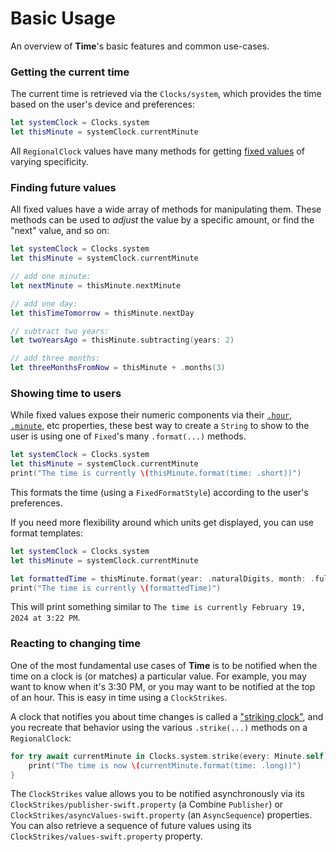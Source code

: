 # Basic Usage

An overview of **Time**'s basic features and common use-cases.

### Getting the current time

The current time is retrieved via the ``Clocks/system``, which provides the time based on the user's device and preferences:

```swift
let systemClock = Clocks.system
let thisMinute = systemClock.currentMinute
```

All ``RegionalClock`` values have many methods for getting [fixed values](<doc:Fixed>) of varying specificity.

### Finding future values

All fixed values have a wide array of methods for manipulating them. These methods can be used to *adjust* the value by a specific amount, or find the "next" value, and so on:

```swift
let systemClock = Clocks.system
let thisMinute = systemClock.currentMinute

// add one minute:
let nextMinute = thisMinute.nextMinute

// add one day:
let thisTimeTomorrow = thisMinute.nextDay

// subtract two years:
let twoYearsAgo = thisMinute.subtracting(years: 2)

// add three months:
let threeMonthsFromNow = thisMinute + .months(3)
```

### Showing time to users

While fixed values expose their numeric components via their [`.hour`](<doc:Fixed/hour>), [`.minute`](<doc:Fixed/minute>), etc properties, these best way to create a `String` to show to the user is using one of ``Fixed``'s many `.format(...)` methods.

```swift
let systemClock = Clocks.system
let thisMinute = systemClock.currentMinute
print("The time is currently \(thisMinute.format(time: .short))")
```

This formats the time (using a ``FixedFormatStyle``) according to the user's preferences.

If you need more flexibility around which units get displayed, you can use format templates:

```swift
let systemClock = Clocks.system
let thisMinute = systemClock.currentMinute

let formattedTime = thisMinute.format(year: .naturalDigits, month: .fullName, day: .naturalDigits, hour: .naturalDigits, minute: .twoDigits)
print("The time is currently \(formattedTime)")
```

This will print something similar to `The time is currently February 19, 2024 at 3:22 PM`.

### Reacting to changing time

One of the most fundamental use cases of **Time** is to be notified when the time on a clock is (or matches) a particular value. For example, you may want to know when it's 3:30 PM, or you may want to be notified at the top of an hour. This is easy in time using a ``ClockStrikes``.

A clock that notifies you about time changes is called a ["striking clock"](https://en.wikipedia.org/wiki/Striking_clock), and you recreate that behavior using the various `.strike(...)` methods on a ``RegionalClock``:

```swift
for try await currentMinute in Clocks.system.strike(every: Minute.self).asyncValues {
    print("The time is now \(currentMinute.format(time: .long))")
}
```

The ``ClockStrikes`` value allows you to be notified asynchronously via its ``ClockStrikes/publisher-swift.property`` (a Combine `Publisher`) or ``ClockStrikes/asyncValues-swift.property`` (an `AsyncSequence`) properties. You can also retrieve a sequence of future values using its ``ClockStrikes/values-swift.property`` property.
